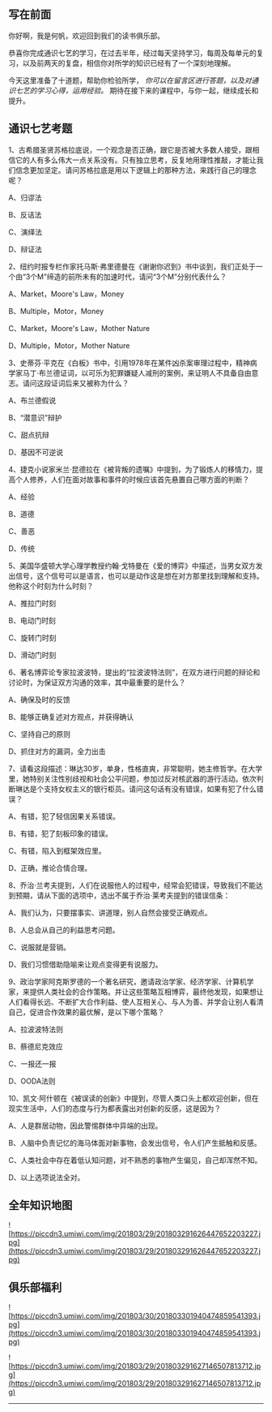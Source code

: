 ## 写在前面

你好啊，我是何帆，欢迎回到我们的读书俱乐部。

恭喜你完成通识七艺的学习，在过去半年，经过每天坚持学习，每周及每单元的复习，以及前两天的复盘，相信你对所学的知识已经有了一个深刻地理解。

今天这里准备了十道题，帮助你检验所学， *你可以在留言区进行答题，以及对通识七艺的学习心得，运用经验。* 期待在接下来的课程中，与你一起，继续成长和提升。

## 通识七艺考题

1、古希腊圣贤苏格拉底说，一个观念是否正确，跟它是否被大多数人接受，跟相信它的人有多么伟大一点关系没有。只有独立思考，反复地用理性推敲，才能让我们信念更加坚定。请问苏格拉底是用以下逻辑上的那种方法，来践行自己的理念呢？

A、归谬法

B、反诘法

C、演绎法

D、辩证法

2、纽约时报专栏作家托马斯·弗里德曼在《谢谢你迟到》书中谈到，我们正处于一个由“3个M”缔造的前所未有的加速时代，请问“3个M”分别代表什么？

A、Market，Moore's Law，Money

B、Multiple，Motor，Money

C、Market，Moore's Law，Mother Nature

D、Multiple，Motor，Mother Nature

3、史蒂芬·平克在《白板》书中，引用1978年在某件凶杀案审理过程中，精神病学家马丁·布兰德证词，以可乐为犯罪嫌疑人减刑的案例，来证明人不具备自由意志。请问这段证词后来又被称为什么？

A、布兰德假说

B、“潜意识”辩护

C、甜点抗辩

D、基因不可逆说

4、捷克小说家米兰·昆德拉在《被背叛的遗嘱》中提到，为了锻炼人的移情力，提高个人修养，人们在面对故事和事件的时候应该首先悬置自己哪方面的判断？

A、经验

B、道德

C、善恶

D、传统

5、美国华盛顿大学心理学教授约翰·戈特曼在《爱的博弈》中描述，当男女双方发出信号，这个信号可以是语言，也可以是动作这是想在对方那里找到理解和支持。他称这个时刻为什么时刻？

A、推拉门时刻

B、电动门时刻

C、旋转门时刻

D、滑动门时刻

6、著名博弈论专家拉波波特，提出的“拉波波特法则”，在双方进行问题的辩论和讨论时，为保证双方沟通的效率，其中最重要的是什么？

A、确保及时的反馈

B、能够正确复述对方观点，并获得确认

C、坚持自己的原则

D、抓住对方的漏洞，全力出击

7、请看这段描述：琳达30岁，单身，性格直爽，非常聪明，她主修哲学。在大学里，她特别关注性别歧视和社会公平问题，参加过反对核武器的游行活动。依次判断琳达是个支持女权主义的银行柜员。请问这句话有没有错误，如果有犯了什么错误？

A、有错，犯了轻信因果关系错误。

B、有错，犯了刻板印象的错误。

C、有错，陷入到框架效应里。

D、正确，推论合情合理。

8、乔治·兰考夫提到，人们在说服他人的过程中，经常会犯错误，导致我们不能达到预期，请从下面的选项中，选出不属于乔治·莱考夫提到的错误信条：

A、我们认为，只要摆事实、讲道理，别人自然会接受正确观点。

B、人总会从自己的利益思考问题。

C、说服就是营销。

D、我们习惯借助隐喻来让观点变得更有说服力。

9、政治学家阿克斯罗德的一个著名研究，邀请政治学家、经济学家、计算机学家，来提供人类社会的合作策略。并让这些策略互相博弈，最终他发现，如果想让人们看得长远、不断扩大合作利益、使人互相关心、与人为善、并学会让别人看清自己，促进合作效果的最优解，是以下哪个策略？

A、拉波波特法则

B、蔡德尼克效应

C、一报还一报

D、OODA法则

10、凯文·阿什顿在《被误读的创新》中提到，尽管人类口头上都欢迎创新，但在现实生活中，人们的态度与行为都表露出对创新的反感，这是因为？

A、人是群居动物，因此警惕群体中异端的出现。

B、人脑中负责记忆的海马体面对新事物，会发出信号，令人们产生抵触和反感。

C、人类社会中存在着低认知问题，对不熟悉的事物产生偏见，自己却浑然不知。

D、以上选项说法全对。

## 全年知识地图

![https://piccdn3.umiwi.com/img/201803/29/201803291626447652203227.jpg](https://piccdn3.umiwi.com/img/201803/29/201803291626447652203227.jpg)

## 俱乐部福利

![https://piccdn3.umiwi.com/img/201803/30/201803301940474859541393.jpg](https://piccdn3.umiwi.com/img/201803/30/201803301940474859541393.jpg)

![https://piccdn3.umiwi.com/img/201803/29/201803291627146507813712.jpg](https://piccdn3.umiwi.com/img/201803/29/201803291627146507813712.jpg)

---
